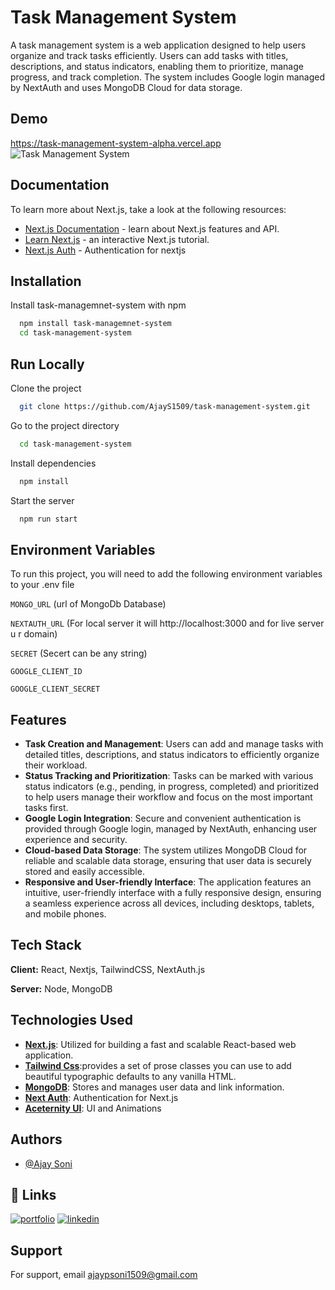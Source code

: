 
# Task Management System

A task management system is a web application designed to help users organize and track tasks efficiently. Users can add tasks with titles, descriptions, and status indicators, enabling them to prioritize, manage progress, and track completion. The system includes Google login managed by NextAuth and uses MongoDB Cloud for data storage.


## Demo
https://task-management-system-alpha.vercel.app
![Task Management System](https://github.com/user-attachments/assets/674494a9-56ca-42c9-90e9-35367c82d3b6)

## Documentation
To learn more about Next.js, take a look at the following resources:

- [Next.js Documentation](https://nextjs.org/docs) - learn about Next.js features and API.
- [Learn Next.js](https://nextjs.org/learn) - an interactive Next.js tutorial.
- [Next.js Auth](https://next-auth.js.org/) - Authentication for nextjs



## Installation

Install task-managemnet-system with npm

```bash
  npm install task-managemnet-system
  cd task-management-system
```
    
## Run Locally

Clone the project

```bash
  git clone https://github.com/AjayS1509/task-management-system.git
```

Go to the project directory

```bash
  cd task-management-system
```

Install dependencies

```bash
  npm install
```

Start the server

```bash
  npm run start
```


## Environment Variables

To run this project, you will need to add the following environment variables to your .env file

`MONGO_URL` 
(url of MongoDb Database)

`NEXTAUTH_URL`
(For local server it will http://localhost:3000 and for live server u r domain)

`SECRET`
(Secert can be any string)

`GOOGLE_CLIENT_ID`

`GOOGLE_CLIENT_SECRET`

## Features

- **Task Creation and Management**: Users can add and manage tasks with detailed titles, descriptions, and status indicators to efficiently organize their workload.
- **Status Tracking and Prioritization**: Tasks can be marked with various status indicators (e.g., pending, in progress, completed) and prioritized to help users manage their workflow and focus on the most important tasks first.
-  **Google Login Integration**: Secure and convenient authentication is provided through Google login, managed by NextAuth, enhancing user experience and security.
- **Cloud-based Data Storage**: The system utilizes MongoDB Cloud for reliable and scalable data storage, ensuring that user data is securely stored and easily accessible.
- **Responsive and User-friendly Interface**: The application features an intuitive, user-friendly interface with a fully responsive design, ensuring a seamless experience across all devices, including desktops, tablets, and mobile phones.

## Tech Stack

**Client:** React, Nextjs, TailwindCSS, NextAuth.js

**Server:** Node, MongoDB


## Technologies Used
- [**Next.js**](https://nextjs.org): Utilized for building a fast and scalable React-based web application.
- [**Tailwind Css**](https://tailwindcss.com/):provides a set of prose classes you can use to add beautiful typographic defaults to any vanilla HTML.
- [**MongoDB**](https://www.mongodb.com/): Stores and manages user data and link information.
- [**Next Auth**](https://next-auth.js.org/): Authentication for Next.js
- [**Aceternity UI**](https://ui.aceternity.com/): UI and Animations
## Authors

- [@Ajay Soni](https://github.com/AjayS1509)


## 🔗 Links
[![portfolio](https://img.shields.io/badge/my_portfolio-000?style=for-the-badge&logo=ko-fi&logoColor=white)](https://portfolio-ajaysoni.vercel.app/)
[![linkedin](https://img.shields.io/badge/linkedin-0A66C2?style=for-the-badge&logo=linkedin&logoColor=white)](https://www.linkedin.com/in/ajaypsoni)


## Support

For support, email ajaypsoni1509@gmail.com

